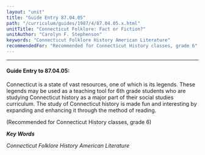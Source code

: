 ```yaml
---
layout: "unit"
title: "Guide Entry 87.04.05"
path: "/curriculum/guides/1987/4/87.04.05.x.html"
unitTitle: "Connecticut Folklore: Fact or Fiction?"
unitAuthor: "Carolyn F. Stephenson"
keywords: "Connecticut Folklore History American Literature"
recommendedFor: "Recommended for Connecticut History classes, grade 6"
---
```

<body>
<hr/>
<h4>
Guide Entry to 87.04.05:
</h4>
Connecticut is a state of vast resources, one of which is its legends. These legends may be used as a teaching tool for 6th grade students who are studying Connecticut history as a major part of their social studies curriculum. The study of Connecticut history is made fun and interesting by expanding and enhancing it through the method of reading.
<p>
(Recommended for Connecticut History classes, grade 6)
</p>
<p>
<b>
<i>
Key Words
</i>
</b>
<br/>
</p>
<p>
<i>
Connecticut Folklore History American Literature
</i>
</p>
</body>
